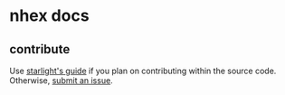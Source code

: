 # nhex docs
## contribute
Use [starlight's guide](https://starlight.astro.build/guides/authoring-content/) if you plan on contributing within the source code. Otherwise, [submit an issue](https://github.com/nhexirc/nhex/issues).
